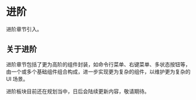 # 进阶

进阶章节引入。

## 关于进阶

进阶章节包括了更为高阶的组件封装，如命令行菜单、右键菜单、多状态按钮等，由一个或多个基础组件组合构成，进一步实现更为复杂的组件，以维护更为复杂的
UI 场景。

进阶板块目前还在规划当中，日后会陆续更新内容，敬请期待。
